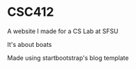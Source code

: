 # CSC412
A website I made for a CS Lab at SFSU

It's about boats


Made using startbootstrap's blog template

